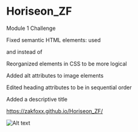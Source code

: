 # Horiseon_ZF

Module 1 Challenge

Fixed semantic HTML elements: used <section> and <heater> instead of <div>

Reorganized elements in CSS to be more logical

Added alt attributes to image elements

Edited heading attributes to be in sequential order

Added a descriptive title

https://zakfoxx.github.io/Horiseon_ZF/

![Alt text](/assets/images/Screenshot.png)
